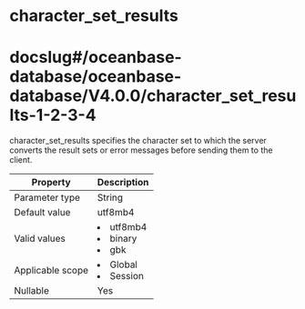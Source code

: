 character_set_results
==========================================
# docslug#/oceanbase-database/oceanbase-database/V4.0.0/character_set_results-1-2-3-4
character_set_results specifies the character set to which the server converts the result sets or error messages before sending them to the client.


| **Property**     | **Description** |
|------------------|-----------------------------------------------------------------------------------------------------------------------------------------------------|
| Parameter type   | String |
| Default value    | utf8mb4 |
| Valid values     | <li> utf8mb4   <li> binary   <li> gbk |
| Applicable scope | <li> Global   <li> Session |
| Nullable         | Yes |



